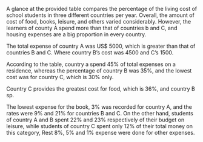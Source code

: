 A glance at the provided table compares the percentage of the living cost of school students in three different countries per year.
Overall, the amount of cost of food, books, leisure, and others varied considerably. However, the learners of county A spend more than that of countries b and C, and housing expenses are a big proportion in every country.
 
The total expense of country A was US$ 5000, which is greater than that of countries B and C. Where country B’s cost was 4500 and C’s 1500.
 
According to the table, country a spend 45% of total expenses on a residence, whereas the percentage of country B was 35%, and the lowest cost was for country C, which is 30% only.
 
Country C provides the greatest cost for food, which is 36%, and country B sp.
 
The lowest expense for the book, 3% was recorded for country A, and the rates were 9% and 21% for countries B and C. On the other hand, students of country A and B spent 22% and 23% respectively of their budget on leisure, while students of country C spent only 12% of their total money on this category, Rest 8%, 5% and 1% expense were done for other expenses.

